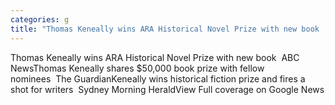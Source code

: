 ```yaml
---
categories: g
title: "Thomas Keneally wins ARA Historical Novel Prize with new book  ABC News"
---
```

Thomas Keneally wins ARA Historical Novel Prize with new book&nbsp;&nbsp;ABC NewsThomas Keneally shares $50,000 book prize with fellow nominees&nbsp;&nbsp;The GuardianKeneally wins historical fiction prize and fires a shot for writers&nbsp;&nbsp;Sydney Morning HeraldView Full coverage on Google News